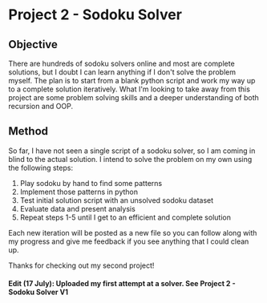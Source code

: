 # Project 2 - Sodoku Solver

## Objective
There are hundreds of sodoku solvers online and most are complete solutions, but I doubt I can learn anything if I don't solve the problem myself. The plan is to start from a blank python script and work my way up to a complete solution iteratively. What I'm looking to take away from this project are some problem solving skills and a deeper understanding of both recursion and OOP. 

## Method
So far, I have not seen a single script of a sodoku solver, so I am coming in blind to the actual solution. I intend to solve the problem on my own using the following steps:

1. Play sodoku by hand to find some patterns
2. Implement those patterns in python 
3. Test initial solution script with an unsolved sodoku dataset
4. Evaluate data and present analysis
5. Repeat steps 1-5 until I get to an efficient and complete solution

Each new iteration will be posted as a new file so you can follow along with my progress and give me feedback if you see anything that I could clean up. 

Thanks for checking out my second project!

#### Edit (17 July): Uploaded my first attempt at a solver. See Project 2 - Sodoku Solver V1
